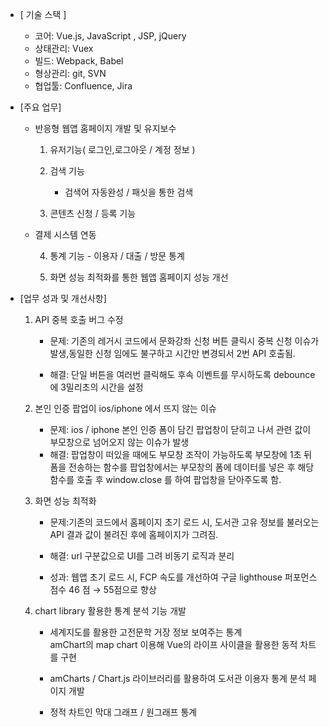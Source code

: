 -   [ 기술 스택 ]

    -   코어: Vue.js, JavaScript , JSP, jQuery
    -   상태관리: Vuex
    -   빌드: Webpack, Babel
    -   형상관리: git, SVN
    -   협업툴: Confluence, Jira

-   [주요 업무]

    -   반응형 웹앱 홈페이지 개발 및 유지보수

        1. 유저기능( 로그인,로그아웃 / 계정 정보 )
        2. 검색 기능

            - 검색어 자동완성 / 패싯을 통한 검색

        3. 콘텐츠 신청 / 등록 기능

    -   결제 시스템 연동

        4. 통계 기능 - 이용자 / 대출 / 방문 통계

        5. 화면 성능 최적화를 통한 웹앱 홈페이지 성능 개선

-   [업무 성과 및 개선사항]

    1.  API 중복 호출 버그 수정

        -   문제: 기존의 레거시 코드에서 문화강좌 신청 버튼 클릭시 중복 신청 이슈가 발생,동일한 신청 임에도 불구하고 시간만 변경되서 2번 API 호출됨.

        -   해결: 단일 버튼을 여러번 클릭해도 후속 이벤트를 무시하도록 debounce에 3밀리초의 시간을 설정

    2.  본인 인증 팝업이 ios/iphone 에서 뜨지 않는 이슈

        -   문제: ios / iphone 본인 인증 폼이 담긴 팝업창이 닫히고 나서 관련 값이 부모창으로 넘어오지 않는 이슈가 발생
        -   해결: 팝업창이 떠있을 때에도 부모창 조작이 가능하도록 부모창에 1초 뒤 폼을 전송하는 함수를 팝업창에서는 부모창의 폼에 데이터를 넣은 후 해당 함수를 호출 후 window.close 를 하여 팝업창을 닫아주도록 함.

    3.  화면 성능 최적화

        -   문제:기존의 코드에서 홈페이지 초기 로드 시, 도서관 고유 정보를 불러오는 API 결과 값이 불려진 후에 홈페이지가 그려짐.

        -   해결: url 구분값으로 UI를 그려 비동기 로직과 분리

        -   성과: 웹앱 초기 로드 시, FCP 속도를 개선하여 구글 lighthouse 퍼포먼스 점수 46 점 → 55점으로 향상

    4.  chart library 활용한 통계 분석 기능 개발

        -   세계지도를 활용한 고전문학 거장 정보 보여주는 통계  
            amChart의 map chart 이용해 Vue의 라이프 사이클을 활용한 동적 차트를 구현

        -   amCharts / Chart.js 라이브러리를 활용하여 도서관 이용자 통계 분석 페이지 개발

        -   정적 차트인 막대 그래프 / 원그래프 통계

